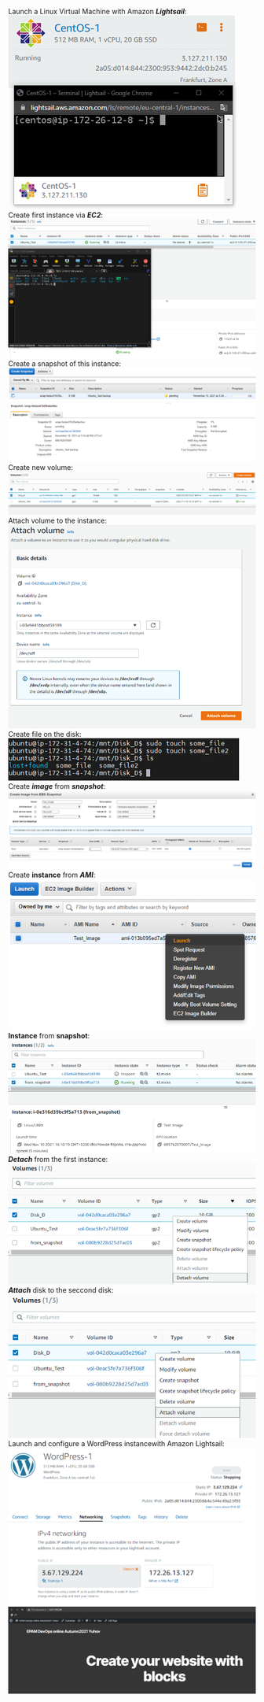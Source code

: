 Launch a Linux Virtual Machine with Amazon ***Lightsail***:  
![Laucnh CentOS](screenshots/centos_lightsail.png)  
Create first instance via ***EC2***:  
![First instance](screenshots/first_instance.png)  
Create a snapshot of this instance:  
![Create instance](screenshots/instance_backup.png)  
Create new volume:  
![Create new volume](screenshots/Create_new_disk.png)  
Attach volume to the instance:  
![Attach volume to the instance](screenshots/attach_disk.png)  
Create file on the disk:  
![Create file on the disk](screenshots/create_file_disk.png)  
Create ***image*** from ***snapshot***:  
![Create image](screenshots/create_image.png)  
Create **instance** from ***AMI***:  
![Create instance from AMI](screenshots/create_instance_from_AMI.png)  
**Instance** from **snapshot**:  
![Instance from snapshot](screenshots/instance_from_snapshot.png)  
***Detach*** from the first instance:  
![Instance from snapshot](screenshots/detach_disk.png)  
***Attach*** disk to the seccond disk:  
![Instance from snapshot](screenshots/attach_disk_to_instance2.png)  
Launch and configure a WordPress instancewith Amazon Lightsail:  
![wordpress_lightsail](screenshots/wordpress_lightsail.png)  
![Site](screenshots/wordpress_lightsail2.png)  
